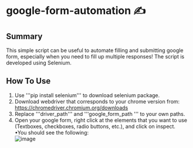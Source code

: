# google-form-automation ✍️

## Summary
This simple script can be useful to automate filling and submitting google form, especially when you need to fill up multiple responses! 
The script is developed using Selenium.

## How To Use
1. Use '''pip install selenium''' to download selenium package.
2. Download webdriver that corresponds to your chrome version from: https://chromedriver.chromium.org/downloads
3. Replace '''driver_path''' and '''google_form_path ''' to your own paths.
4. Open your google form, right click at the  elements that you want to use (Textboxes, checkboxes, radio buttons, etc.), and click on inspect.  
        •You should see the following:  
![image](https://github.com/Jy158654/google-form-automation/assets/77066380/c7bc0e11-72bd-496b-aa27-511d8837ff01)

